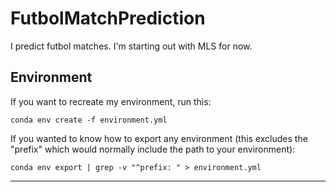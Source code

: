 # FutbolMatchPrediction
I predict futbol matches. I'm starting out with MLS for now.

## Environment
If you want to recreate my environment, run this:

```
conda env create -f environment.yml
```
If you wanted to know how to export any environment (this excludes the "prefix"
which would normally include the path to your environment):
```
conda env export | grep -v "^prefix: " > environment.yml
```

---